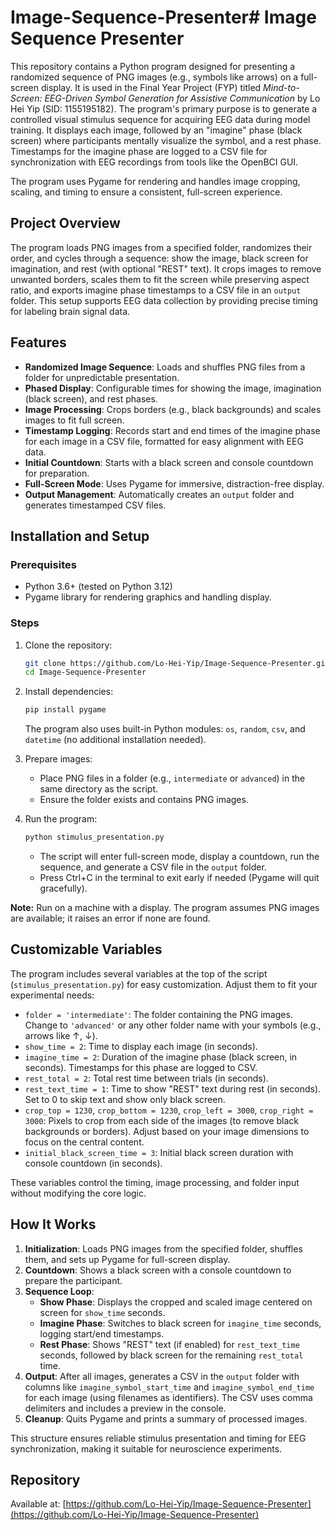 # Image-Sequence-Presenter# Image Sequence Presenter

This repository contains a Python program designed for presenting a randomized sequence of PNG images (e.g., symbols like arrows) on a full-screen display. It is used in the Final Year Project (FYP) titled _Mind-to-Screen: EEG-Driven Symbol Generation for Assistive Communication_ by Lo Hei Yip (SID: 1155195182). The program's primary purpose is to generate a controlled visual stimulus sequence for acquiring EEG data during model training. It displays each image, followed by an "imagine" phase (black screen) where participants mentally visualize the symbol, and a rest phase. Timestamps for the imagine phase are logged to a CSV file for synchronization with EEG recordings from tools like the OpenBCI GUI.

The program uses Pygame for rendering and handles image cropping, scaling, and timing to ensure a consistent, full-screen experience.

## Project Overview

The program loads PNG images from a specified folder, randomizes their order, and cycles through a sequence: show the image, black screen for imagination, and rest (with optional "REST" text). It crops images to remove unwanted borders, scales them to fit the screen while preserving aspect ratio, and exports imagine phase timestamps to a CSV file in an `output` folder. This setup supports EEG data collection by providing precise timing for labeling brain signal data.

## Features

- **Randomized Image Sequence**: Loads and shuffles PNG files from a folder for unpredictable presentation.
- **Phased Display**: Configurable times for showing the image, imagination (black screen), and rest phases.
- **Image Processing**: Crops borders (e.g., black backgrounds) and scales images to fit full screen.
- **Timestamp Logging**: Records start and end times of the imagine phase for each image in a CSV file, formatted for easy alignment with EEG data.
- **Initial Countdown**: Starts with a black screen and console countdown for preparation.
- **Full-Screen Mode**: Uses Pygame for immersive, distraction-free display.
- **Output Management**: Automatically creates an `output` folder and generates timestamped CSV files.

## Installation and Setup

### Prerequisites

- Python 3.6+ (tested on Python 3.12)
- Pygame library for rendering graphics and handling display.

### Steps

1. Clone the repository:

   ```bash
   git clone https://github.com/Lo-Hei-Yip/Image-Sequence-Presenter.git
   cd Image-Sequence-Presenter
   ```

2. Install dependencies:

   ```bash
   pip install pygame
   ```

   The program also uses built-in Python modules: `os`, `random`, `csv`, and `datetime` (no additional installation needed).

3. Prepare images:

   - Place PNG files in a folder (e.g., `intermediate` or `advanced`) in the same directory as the script.
   - Ensure the folder exists and contains PNG images.

4. Run the program:

   ```bash
   python stimulus_presentation.py
   ```

   - The script will enter full-screen mode, display a countdown, run the sequence, and generate a CSV file in the `output` folder.
   - Press Ctrl+C in the terminal to exit early if needed (Pygame will quit gracefully).

**Note:** Run on a machine with a display. The program assumes PNG images are available; it raises an error if none are found.

## Customizable Variables

The program includes several variables at the top of the script (`stimulus_presentation.py`) for easy customization. Adjust them to fit your experimental needs:

- `folder = 'intermediate'`: The folder containing the PNG images. Change to `'advanced'` or any other folder name with your symbols (e.g., arrows like ↑, ↓).
- `show_time = 2`: Time to display each image (in seconds).
- `imagine_time = 2`: Duration of the imagine phase (black screen, in seconds). Timestamps for this phase are logged to CSV.
- `rest_total = 2`: Total rest time between trials (in seconds).
- `rest_text_time = 1`: Time to show "REST" text during rest (in seconds). Set to 0 to skip text and show only black screen.
- `crop_top = 1230`, `crop_bottom = 1230`, `crop_left = 3000`, `crop_right = 3000`: Pixels to crop from each side of the images (to remove black backgrounds or borders). Adjust based on your image dimensions to focus on the central content.
- `initial_black_screen_time = 3`: Initial black screen duration with console countdown (in seconds).

These variables control the timing, image processing, and folder input without modifying the core logic.

## How It Works

1. **Initialization**: Loads PNG images from the specified folder, shuffles them, and sets up Pygame for full-screen display.
2. **Countdown**: Shows a black screen with a console countdown to prepare the participant.
3. **Sequence Loop**:
   - **Show Phase**: Displays the cropped and scaled image centered on screen for `show_time` seconds.
   - **Imagine Phase**: Switches to black screen for `imagine_time` seconds, logging start/end timestamps.
   - **Rest Phase**: Shows "REST" text (if enabled) for `rest_text_time` seconds, followed by black screen for the remaining `rest_total` time.
4. **Output**: After all images, generates a CSV in the `output` folder with columns like `imagine_symbol_start_time` and `imagine_symbol_end_time` for each image (using filenames as identifiers). The CSV uses comma delimiters and includes a preview in the console.
5. **Cleanup**: Quits Pygame and prints a summary of processed images.

This structure ensures reliable stimulus presentation and timing for EEG synchronization, making it suitable for neuroscience experiments.

## Repository

Available at: [https://github.com/Lo-Hei-Yip/Image-Sequence-Presenter](https://github.com/Lo-Hei-Yip/Image-Sequence-Presenter)
